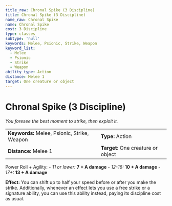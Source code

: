 ```yaml
---
title_raw: Chronal Spike (3 Discipline)
title: Chronal Spike (3 Discipline)
name_raw: Chronal Spike
name: Chronal Spike
cost: 3 Discipline
type: classes
subtype: 'null'
keywords: Melee, Psionic, Strike, Weapon
keyword_list:
  - Melee
  - Psionic
  - Strike
  - Weapon
ability_type: Action
distance: Melee 1
target: One creature or object
---
```


# Chronal Spike (3 Discipline)

*You foresee the best moment to strike, then exploit it.*

|                                              |                                    |
| :------------------------------------------- | :--------------------------------- |
| **Keywords:** Melee, Psionic, Strike, Weapon | **Type:** Action                   |
| **Distance:** Melee 1                        | **Target:** One creature or object |

Power Roll + Agility: - *11 or lower:* **7 + A damage** - *12-16:* **10 + A damage** - *17+:* **13 + A damage**

**Effect:** You can shift up to half your speed before or after you make the strike. Additionally, whenever an effect lets you use a free strike or a signature ability, you can use this ability instead, paying its discipline cost as usual.

